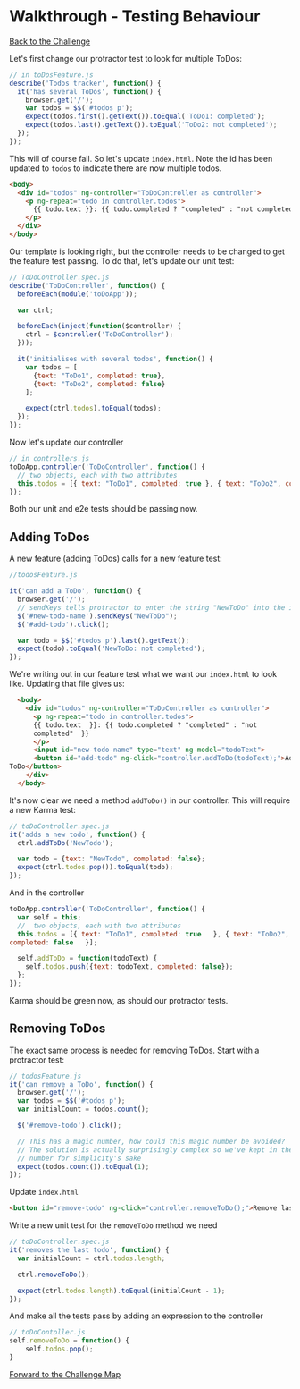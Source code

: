 # Walkthrough - Testing Behaviour

[Back to the Challenge](../11_testing_behaviour.md)

Let's first change our protractor test to look for multiple ToDos:

```js
// in toDosFeature.js
describe('Todos tracker', function() {
  it('has several ToDos', function() {
    browser.get('/');
    var todos = $$('#todos p');
    expect(todos.first().getText()).toEqual('ToDo1: completed');
    expect(todos.last().getText()).toEqual('ToDo2: not completed');
  });
});
```

This will of course fail. So let's update `index.html`. Note the id has been
updated to `todos` to indicate there are now multiple todos.

```html
<body>
  <div id="todos" ng-controller="ToDoController as controller">
    <p ng-repeat="todo in controller.todos">
      {{ todo.text }}: {{ todo.completed ? "completed" : "not completed" }}
    </p>
  </div>
</body>
```

Our template is looking right, but the controller needs to be changed to get the
feature test passing. To do that, let's update our unit test:


```js
// ToDoController.spec.js
describe('ToDoController', function() {
  beforeEach(module('toDoApp'));

  var ctrl;

  beforeEach(inject(function($controller) {
    ctrl = $controller('ToDoController');
  }));

  it('initialises with several todos', function() {
    var todos = [
      {text: "ToDo1", completed: true},
      {text: "ToDo2", completed: false}
    ];

    expect(ctrl.todos).toEqual(todos);
  });
});
```

Now let's update our controller

```javascript
// in controllers.js
toDoApp.controller('ToDoController', function() {
  // two objects, each with two attributes
  this.todos = [{ text: "ToDo1", completed: true }, { text: "ToDo2", completed: false }];
});
```

Both our unit and e2e tests should be passing now.

## Adding ToDos

A new feature (adding ToDos) calls for a new feature test:


```js
//todosFeature.js

it('can add a ToDo', function() {
  browser.get('/');
  // sendKeys tells protractor to enter the string "NewToDo" into the input
  $('#new-todo-name').sendKeys("NewToDo");
  $('#add-todo').click();

  var todo = $$('#todos p').last().getText();
  expect(todo).toEqual('NewToDo: not completed');
});
```

We're writing out in our feature test what we want our `index.html` to look
like. Updating that file gives us:

```html
  <body>
    <div id="todos" ng-controller="ToDoController as controller">
      <p ng-repeat="todo in controller.todos">
      {{ todo.text  }}: {{ todo.completed ? "completed" : "not
      completed"  }}
      </p>
      <input id="new-todo-name" type="text" ng-model="todoText">
      <button id="add-todo" ng-click="controller.addToDo(todoText);">Add a
ToDo</button>
    </div>
  </body>
```

It's now clear we need a method `addToDo()` in our controller. This will require
a new Karma test:

```js
// toDoController.spec.js
it('adds a new todo', function() {
  ctrl.addToDo('NewTodo');

  var todo = {text: "NewTodo", completed: false};
  expect(ctrl.todos.pop()).toEqual(todo);
});
```

And in the controller

```js
toDoApp.controller('ToDoController', function() {
  var self = this;
  //  two objects, each with two attributes
  this.todos = [{ text: "ToDo1", completed: true   }, { text: "ToDo2",
completed: false   }];

  self.addToDo = function(todoText) {
    self.todos.push({text: todoText, completed: false});
  };
});
```

Karma should be green now, as should our protractor tests.

## Removing ToDos

The exact same process is needed for removing ToDos. Start with a protractor
test:

```js
// todosFeature.js
it('can remove a ToDo', function() {
  browser.get('/');
  var todos = $$('#todos p');
  var initialCount = todos.count();

  $('#remove-todo').click();

  // This has a magic number, how could this magic number be avoided?
  // The solution is actually surprisingly complex so we've kept in the magic
  // number for simplicity's sake
  expect(todos.count()).toEqual(1);
});
```

Update `index.html`

```html
<button id="remove-todo" ng-click="controller.removeToDo();">Remove last ToDo</button>
```

Write a new unit test for the `removeToDo` method we need

```js
// toDoController.spec.js
it('removes the last todo', function() {
  var initialCount = ctrl.todos.length;

  ctrl.removeToDo();

  expect(ctrl.todos.length).toEqual(initialCount - 1);
});
```

And make all the tests pass by adding an expression to the controller

```js
// toDoContoller.js
self.removeToDo = function() {
    self.todos.pop();
}
```

[Forward to the Challenge Map](../00_challenge_map.md)
